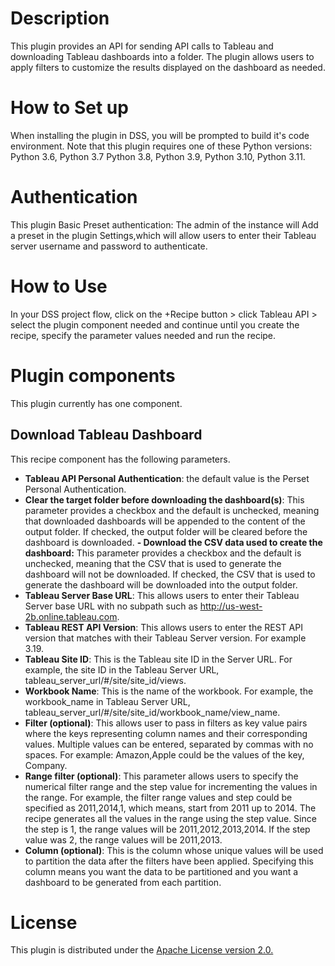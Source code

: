 # Description 
This plugin provides an API for sending API calls to Tableau and downloading Tableau dashboards into a folder. The plugin allows users to apply filters to customize the results displayed on the dashboard as needed. 

# How to Set up
When installing the plugin in DSS, you will be prompted to build it's code environment. Note that this plugin requires one of these Python versions:  Python 3.6, Python 3.7 Python 3.8, Python 3.9, Python 3.10, Python 3.11.

# Authentication
This plugin Basic Preset authentication: 
The admin of the instance will Add a preset in the plugin Settings,which will allow users to enter their Tableau server username and password to authenticate.

# How to Use
In your DSS project flow, click on the +Recipe button > click Tableau API > select the plugin component needed and continue until you create the recipe, specify the parameter values needed and run the recipe. 

# Plugin components
This plugin currently has one component.
## Download Tableau Dashboard 
This recipe component has the following parameters.
- **Tableau API Personal Authentication**: the default value is the Perset Personal Authentication.
- **Clear the target folder before downloading the dashboard(s)**: This parameter provides a checkbox and the default is unchecked, meaning that downloaded dashboards will be appended to the content of the output folder. If checked, the output folder will be cleared before the dashboard is downloaded.
**- Download the CSV data used to create the dashboard:** This parameter provides a checkbox and the default is unchecked, meaning that the CSV that is used to generate the dashboard will not be downloaded. If checked, the CSV that is used to generate the dashboard will be downloaded into the output folder.
- **Tableau Server Base URL**: This allows users to enter their Tableau Server base URL with no subpath such as http://us-west-2b.online.tableau.com.
- **Tableau REST API Version**: This allows users to enter the REST API version that matches with their Tableau Server version. For example 3.19.
- **Tableau Site ID**: This is the Tableau site ID in the Server URL. For example, the site ID in the Tableau Server URL, tableau_server_url/#/site/site_id/views. 
- **Workbook Name**: This is the name of the workbook. For example, the workbook_name in Tableau Server URL, tableau_server_url/#/site/site_id/workbook_name/view_name.
- **Filter (optional)**: This allows user to pass in filters as key value pairs where the keys representing column names and their corresponding values. Multiple values can be entered, separated by commas with no spaces. For example: Amazon,Apple could be the values of the key, Company. 
- **Range filter (optional)**: This parameter allows users to specify the numerical filter range and the step value for incrementing the values in the range. For example, the filter range values and step could be specified as 2011,2014,1, which means, start from 2011 up to 2014. The recipe generates all the values in the range using the step value. Since the step is 1, the range values will be 2011,2012,2013,2014. If the step value was 2, the range values will be 2011,2013.
- **Column (optional)**: This is the column whose unique values will be used to partition the data after the filters have been applied. Specifying this column means you want the data to be partitioned and you want a dashboard to be generated from each partition.
# License
This plugin is distributed under the [Apache License version 2.0.](https://github.com/nfonsang/tableau-api/blob/main/LICENSE)
